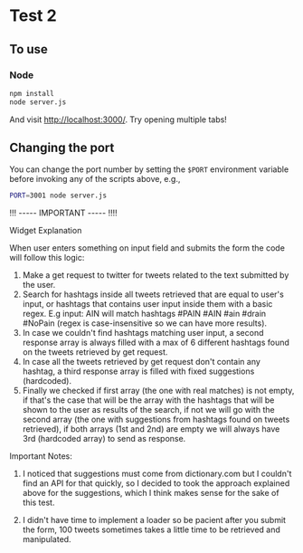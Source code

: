 # Test 2

## To use

### Node

```sh
npm install
node server.js
```

And visit <http://localhost:3000/>. Try opening multiple tabs!

## Changing the port

You can change the port number by setting the `$PORT` environment variable before invoking any of the scripts above, e.g.,

```sh
PORT=3001 node server.js
```

!!! ----- IMPORTANT ----- !!!!

Widget Explanation

When user enters something on input field and submits the form the code will follow this logic:

1. Make a get request to twitter for tweets related to the text submitted by the user.
2. Search for hashtags inside all tweets retrieved that are equal to user's input, or hashtags that contains user input inside them with a basic regex. E.g input: AIN will match hashtags #PAIN #AIN #ain #drain #NoPain (regex is case-insensitive so we can have more results).
3. In case we couldn't find hashtags matching user input, a second response array is always filled with a max of 6 different hashtags found on the tweets retrieved by get request.
4. In case all the tweets retrieved by get request don't contain any hashtag, a third response array is filled with fixed suggestions (hardcoded).
5. Finally we checked if first array (the one with real matches) is not empty, if that's the case that will be the array with the hashtags that will be shown to the user as results of the search, if not we will go with the second array (the one with suggestions from hashtags found on tweets retrieved), if both arrays (1st and 2nd) are empty we will always have 3rd (hardcoded array) to send as response.

Important Notes: 
1. I noticed that suggestions must come from dictionary.com but I couldn't find an API for that quickly, so I decided to took the approach explained above for the suggestions, which I think makes sense for the sake of this test.

2. I didn't have time to implement a loader so be pacient after you submit the form, 100 tweets sometimes takes a little time to be retrieved and manipulated.